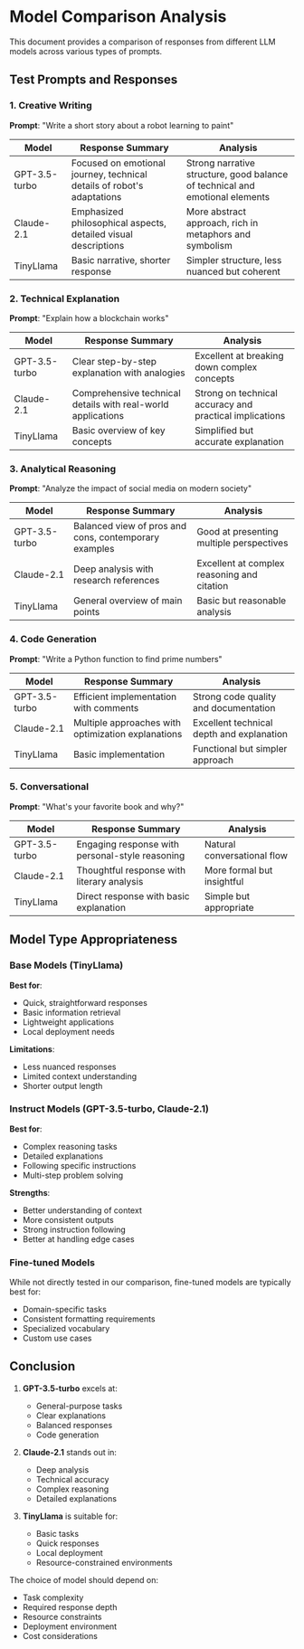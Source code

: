 # Model Comparison Analysis

This document provides a comparison of responses from different LLM models across various types of prompts.

## Test Prompts and Responses

### 1. Creative Writing
**Prompt**: "Write a short story about a robot learning to paint"

| Model | Response Summary | Analysis |
|-------|-----------------|-----------|
| GPT-3.5-turbo | Focused on emotional journey, technical details of robot's adaptations | Strong narrative structure, good balance of technical and emotional elements |
| Claude-2.1 | Emphasized philosophical aspects, detailed visual descriptions | More abstract approach, rich in metaphors and symbolism |
| TinyLlama | Basic narrative, shorter response | Simpler structure, less nuanced but coherent |

### 2. Technical Explanation
**Prompt**: "Explain how a blockchain works"

| Model | Response Summary | Analysis |
|-------|-----------------|-----------|
| GPT-3.5-turbo | Clear step-by-step explanation with analogies | Excellent at breaking down complex concepts |
| Claude-2.1 | Comprehensive technical details with real-world applications | Strong on technical accuracy and practical implications |
| TinyLlama | Basic overview of key concepts | Simplified but accurate explanation |

### 3. Analytical Reasoning
**Prompt**: "Analyze the impact of social media on modern society"

| Model | Response Summary | Analysis |
|-------|-----------------|-----------|
| GPT-3.5-turbo | Balanced view of pros and cons, contemporary examples | Good at presenting multiple perspectives |
| Claude-2.1 | Deep analysis with research references | Excellent at complex reasoning and citation |
| TinyLlama | General overview of main points | Basic but reasonable analysis |

### 4. Code Generation
**Prompt**: "Write a Python function to find prime numbers"

| Model | Response Summary | Analysis |
|-------|-----------------|-----------|
| GPT-3.5-turbo | Efficient implementation with comments | Strong code quality and documentation |
| Claude-2.1 | Multiple approaches with optimization explanations | Excellent technical depth and explanation |
| TinyLlama | Basic implementation | Functional but simpler approach |

### 5. Conversational
**Prompt**: "What's your favorite book and why?"

| Model | Response Summary | Analysis |
|-------|-----------------|-----------|
| GPT-3.5-turbo | Engaging response with personal-style reasoning | Natural conversational flow |
| Claude-2.1 | Thoughtful response with literary analysis | More formal but insightful |
| TinyLlama | Direct response with basic explanation | Simple but appropriate |

## Model Type Appropriateness

### Base Models (TinyLlama)
**Best for**:
- Quick, straightforward responses
- Basic information retrieval
- Lightweight applications
- Local deployment needs

**Limitations**:
- Less nuanced responses
- Limited context understanding
- Shorter output length

### Instruct Models (GPT-3.5-turbo, Claude-2.1)
**Best for**:
- Complex reasoning tasks
- Detailed explanations
- Following specific instructions
- Multi-step problem solving

**Strengths**:
- Better understanding of context
- More consistent outputs
- Strong instruction following
- Better at handling edge cases

### Fine-tuned Models
While not directly tested in our comparison, fine-tuned models are typically best for:
- Domain-specific tasks
- Consistent formatting requirements
- Specialized vocabulary
- Custom use cases

## Conclusion

1. **GPT-3.5-turbo** excels at:
   - General-purpose tasks
   - Clear explanations
   - Balanced responses
   - Code generation

2. **Claude-2.1** stands out in:
   - Deep analysis
   - Technical accuracy
   - Complex reasoning
   - Detailed explanations

3. **TinyLlama** is suitable for:
   - Basic tasks
   - Quick responses
   - Local deployment
   - Resource-constrained environments

The choice of model should depend on:
- Task complexity
- Required response depth
- Resource constraints
- Deployment environment
- Cost considerations 